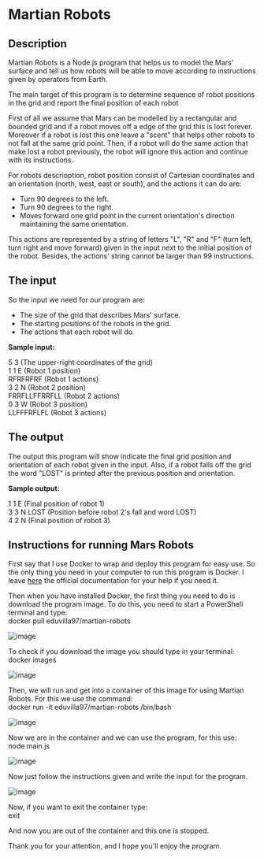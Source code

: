 # Martian Robots

## Description

Martian Robots is a Node.js program that helps us to model the Mars' surface and tell us how robots will
be able to move according to instructions given by operators from Earth.

The main target of this program is to determine sequence of robot positions in the grid and report the final
position of each robot

First of all we assume that Mars can be modelled by a rectangular and bounded grid and if a robot moves off
a edge of the grid this is lost forever. Moreover if a robot is lost this one leave a "scent" that helps other
robots to not fall at the same grid point. Then, if a robot will do the same action that make lost a robot previously,
 the robot will ignore this action and continue with its instructions.

For robots descrioption, robot position consist of Cartesian coordinates and an orientation (north, west, east or south), and the
actions it can do are:

- Turn 90 degrees to the left.
- Turn 90 degrees to the right.
- Moves forward one grid point in the current orientation's direction maintaining the same orientation.

This actions are represented by a string of letters "L", "R" and "F" (turn left, turn right and move forward) given
in the input next to the initial position of the robot. Besides, the actions' string cannot be larger than 99 instructions.

## The input

So the input we need for our program are:

- The size of the grid that describes Mars' surface.
- The starting positions of the robots in the grid.
- The actions that each robot will do.

**Sample input:**

5 3 (The upper-right coordinates of the grid)  
1 1 E (Robot 1 position)  
RFRFRFRF (Robot 1 actions)  
3 2 N (Robot 2 position)  
FRRFLLFFRRFLL (Robot 2 actions)  
0 3 W (Robot 3 position)  
LLFFFRFLFL (Robot 3 actions)

## The output

The output this program will show indicate the final grid position and orientation of each robot given in the input.
Also, if a robot falls off the grid the word "LOST" is printed after the previous position and orientation.

**Sample output:**

1 1 E (Final position of robot 1)  
3 3 N LOST (Position before robot 2's fall and word LOST)  
4 2 N (Final position of robot 3)  

## Instructions for running Mars Robots

First say that I use Docker to wrap and deploy this program for easy use. So the only thing you need in your computer 
to run this program is Docker. I leave [here](https://docs.docker.com/get-docker/) the official documentation for your help if you need it.

Then when you have installed Docker, the first thing you need to do is download the program image. To do this, you need
to start a PowerShell terminal and type:  
docker pull eduvilla97/martian-robots

![image](https://user-images.githubusercontent.com/32673341/138676835-c043231f-9778-4372-ae64-6313b5c68cf5.png)


To check if you download the image you should type in your terminal:  
docker images

![image](https://user-images.githubusercontent.com/32673341/138676734-8c337b4c-372c-481f-b812-a2f9ae6f3081.png)

Then, we will run and get into a container of this image for using Martian Robots. For this we use the command:  
docker run -it eduvilla97/martian-robots /bin/bash

![image](https://user-images.githubusercontent.com/32673341/138677454-80df56bf-5262-4975-afb8-8888206b1c7c.png)


Now we are in the container and we can use the program, for this use:  
node main.js

![image](https://user-images.githubusercontent.com/32673341/138677661-3f441992-fbee-4919-814a-fbc4a787a20b.png)

Now just follow the instructions given and write the input for the program.

![image](https://user-images.githubusercontent.com/32673341/138677868-592a9c58-59d1-4522-876b-97d2955ca0c3.png)

Now, if you want to exit the container type:  
exit

And now you are out of the container and this one is stopped.

Thank you for your attention, and I hope you'll enjoy the program.

